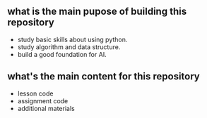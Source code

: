 ## what is the main pupose of building this repository
* study basic skills about using python.  
* study algorithm and data structure.  
* build a good foundation for AI.  

## what's the main content for this repository 
* lesson code  
* assignment code  
* additional materials  